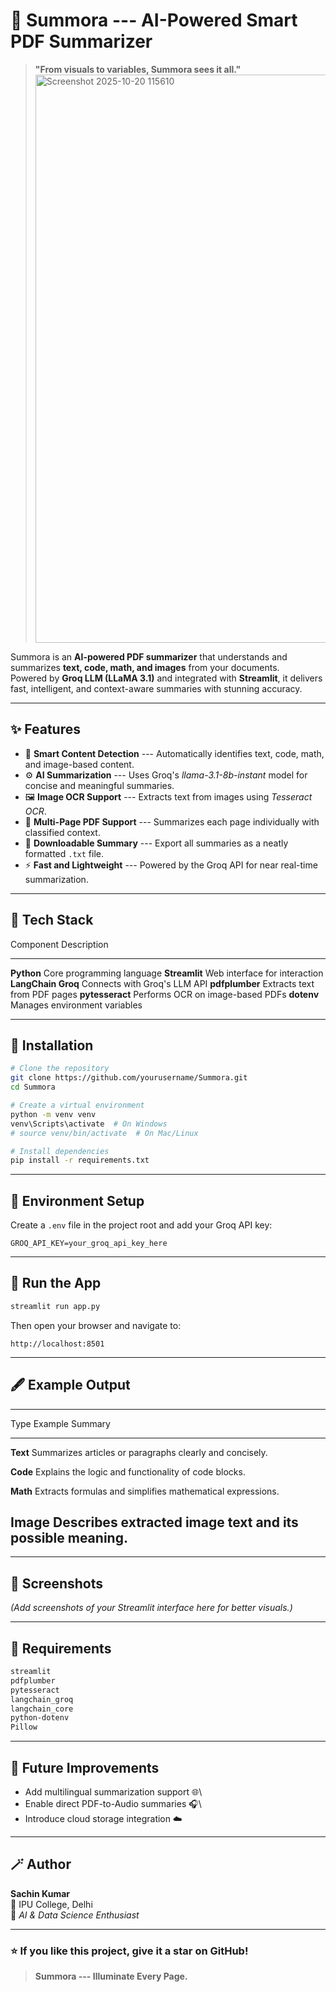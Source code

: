 # 🌙 Summora --- AI-Powered Smart PDF Summarizer

> **"From visuals to variables, Summora sees it all."**
> <img width="935" height="909" alt="Screenshot 2025-10-20 115610" src="https://github.com/user-attachments/assets/5d8e1e5a-bb8f-4115-b4e2-7dde7c61c49d" />


Summora is an **AI-powered PDF summarizer** that understands and
summarizes **text, code, math, and images** from your documents.\
Powered by **Groq LLM (LLaMA 3.1)** and integrated with **Streamlit**,
it delivers fast, intelligent, and context-aware summaries with stunning
accuracy.

------------------------------------------------------------------------

## ✨ Features

-   🧠 **Smart Content Detection** --- Automatically identifies text,
    code, math, and image-based content.
-   ⚙️ **AI Summarization** --- Uses Groq's *llama-3.1-8b-instant* model
    for concise and meaningful summaries.
-   🖼️ **Image OCR Support** --- Extracts text from images using
    *Tesseract OCR*.
-   📄 **Multi-Page PDF Support** --- Summarizes each page individually
    with classified context.
-   💾 **Downloadable Summary** --- Export all summaries as a neatly
    formatted `.txt` file.
-   ⚡ **Fast and Lightweight** --- Powered by the Groq API for near
    real-time summarization.

------------------------------------------------------------------------

## 🚀 Tech Stack

  Component            Description
  -------------------- ----------------------------------
  **Python**           Core programming language
  **Streamlit**        Web interface for interaction
  **LangChain Groq**   Connects with Groq's LLM API
  **pdfplumber**       Extracts text from PDF pages
  **pytesseract**      Performs OCR on image-based PDFs
  **dotenv**           Manages environment variables

------------------------------------------------------------------------

## 🧩 Installation

``` bash
# Clone the repository
git clone https://github.com/yourusername/Summora.git
cd Summora

# Create a virtual environment
python -m venv venv
venv\Scripts\activate  # On Windows
# source venv/bin/activate  # On Mac/Linux

# Install dependencies
pip install -r requirements.txt
```

------------------------------------------------------------------------

## 🔑 Environment Setup

Create a `.env` file in the project root and add your Groq API key:

    GROQ_API_KEY=your_groq_api_key_here

------------------------------------------------------------------------

## 🧠 Run the App

``` bash
streamlit run app.py
```

Then open your browser and navigate to:

    http://localhost:8501

------------------------------------------------------------------------

## 🖋️ Example Output

  -----------------------------------------------------------------------
  Type               Example Summary
  ------------------ ----------------------------------------------------
  **Text**           Summarizes articles or paragraphs clearly and
                     concisely.

  **Code**           Explains the logic and functionality of code blocks.

  **Math**           Extracts formulas and simplifies mathematical
                     expressions.

  **Image**          Describes extracted image text and its possible
                     meaning.
  -----------------------------------------------------------------------

------------------------------------------------------------------------

## 🌟 Screenshots

*(Add screenshots of your Streamlit interface here for better visuals.)*

------------------------------------------------------------------------

## 🧰 Requirements

``` bash
streamlit
pdfplumber
pytesseract
langchain_groq
langchain_core
python-dotenv
Pillow
```

------------------------------------------------------------------------

## 🤖 Future Improvements

-   Add multilingual summarization support 🌐\
-   Enable direct PDF-to-Audio summaries 🎧\
-   Introduce cloud storage integration ☁️

------------------------------------------------------------------------

## 🪄 Author

**Sachin Kumar**\
📍 IPU College, Delhi\
💬 *AI & Data Science Enthusiast*

------------------------------------------------------------------------

### ⭐ If you like this project, give it a star on GitHub!

> **Summora --- Illuminate Every Page.**
